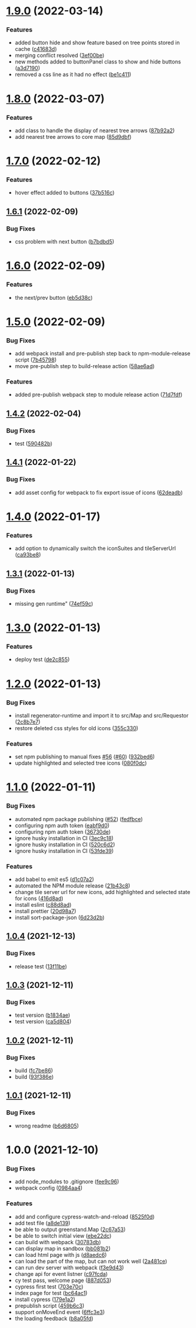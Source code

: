 # [1.9.0](https://github.com/Greenstand/treetracker-web-map-core/compare/v1.8.0...v1.9.0) (2022-03-14)

### Features

- added button hide and show feature based on tree points stored in cache ([c41683d](https://github.com/Greenstand/treetracker-web-map-core/commit/c41683d3e1d75d25a2a71c3e08e041cbdc5e0719))
- merging conflict resolved ([3ef00be](https://github.com/Greenstand/treetracker-web-map-core/commit/3ef00bea688023952b2e06b9dcb5e53d9f2981a9))
- new methods added to buttonPanel class to show and hide buttons ([a3d7190](https://github.com/Greenstand/treetracker-web-map-core/commit/a3d71903662e83ff946d2e9c93e3a42ac601d19c))
- removed a css line as it had no effect ([be1c411](https://github.com/Greenstand/treetracker-web-map-core/commit/be1c411459f706154aeb9f8c6926cfb374c9581f))

# [1.8.0](https://github.com/Greenstand/treetracker-web-map-core/compare/v1.7.0...v1.8.0) (2022-03-07)

### Features

- add class to handle the display of nearest tree arrows ([87b92a2](https://github.com/Greenstand/treetracker-web-map-core/commit/87b92a206c65dce2e4b0557d7d7693193b3cc7c3))
- add nearest tree arrows to core map ([85d9dbf](https://github.com/Greenstand/treetracker-web-map-core/commit/85d9dbf849539cdeee7c9656f58374b6363d4f3f))

# [1.7.0](https://github.com/Greenstand/treetracker-web-map-core/compare/v1.6.1...v1.7.0) (2022-02-12)

### Features

- hover effect added to buttons ([37b516c](https://github.com/Greenstand/treetracker-web-map-core/commit/37b516c5d7b69ae4b57208a735a90d188b249d65))

## [1.6.1](https://github.com/Greenstand/treetracker-web-map-core/compare/v1.6.0...v1.6.1) (2022-02-09)

### Bug Fixes

- css problem with next button ([b7bdbd5](https://github.com/Greenstand/treetracker-web-map-core/commit/b7bdbd542c3c504e6df5ae65b63d4024da950b27))

# [1.6.0](https://github.com/Greenstand/treetracker-web-map-core/compare/v1.5.0...v1.6.0) (2022-02-09)

### Features

- the next/prev button ([eb5d38c](https://github.com/Greenstand/treetracker-web-map-core/commit/eb5d38c36043e1ed10d337657e9711314aa640d6))

# [1.5.0](https://github.com/Greenstand/treetracker-web-map-core/compare/v1.4.2...v1.5.0) (2022-02-09)

### Bug Fixes

- add webpack install and pre-publish step back to npm-module-release script ([7b45798](https://github.com/Greenstand/treetracker-web-map-core/commit/7b457980b1365483d4e8f85efae5d9197dde7779))
- move pre-publish step to build-release action ([58ae6ad](https://github.com/Greenstand/treetracker-web-map-core/commit/58ae6ad776b16399cfb56ac8352a5dd3d67c795d))

### Features

- added pre-publish webpack step to module release action ([71d7fdf](https://github.com/Greenstand/treetracker-web-map-core/commit/71d7fdf432d6adee563db5b724504b613726dbd0))

## [1.4.2](https://github.com/Greenstand/treetracker-web-map-core/compare/v1.4.1...v1.4.2) (2022-02-04)

### Bug Fixes

- test ([590482b](https://github.com/Greenstand/treetracker-web-map-core/commit/590482bbfaf7153044878bd688dab1b08618b9ec))

## [1.4.1](https://github.com/Greenstand/treetracker-web-map-core/compare/v1.4.0...v1.4.1) (2022-01-22)

### Bug Fixes

- add asset config for webpack to fix export issue of icons ([62deadb](https://github.com/Greenstand/treetracker-web-map-core/commit/62deadb325ab479dd4668d052d9809519dc12c28))

# [1.4.0](https://github.com/Greenstand/treetracker-web-map-core/compare/v1.3.1...v1.4.0) (2022-01-17)

### Features

- add option to dynamically switch the iconSuites and tileServerUrl ([ca93be8](https://github.com/Greenstand/treetracker-web-map-core/commit/ca93be86130f4cb45ffd7b8f5c69916c94915886))

## [1.3.1](https://github.com/Greenstand/treetracker-web-map-core/compare/v1.3.0...v1.3.1) (2022-01-13)

### Bug Fixes

- missing gen runtime" ([74ef59c](https://github.com/Greenstand/treetracker-web-map-core/commit/74ef59cadea4b5fc9b609e130e7874b3cc2a7b43))

# [1.3.0](https://github.com/Greenstand/treetracker-web-map-core/compare/v1.2.0...v1.3.0) (2022-01-13)

### Features

- deploy test ([de2c855](https://github.com/Greenstand/treetracker-web-map-core/commit/de2c855db81cb62f229bc77aa24bab9256d9e33f))

# [1.2.0](https://github.com/Greenstand/treetracker-web-map-core/compare/v1.1.0...v1.2.0) (2022-01-13)

### Bug Fixes

- install regenerator-runtime and import it to src/Map and src/Requestor ([2c8b7e7](https://github.com/Greenstand/treetracker-web-map-core/commit/2c8b7e7061860faad8f4088c2d3fa63685600696))
- restore deleted css styles for old icons ([355c330](https://github.com/Greenstand/treetracker-web-map-core/commit/355c330d706bd1c651baf6e1f9e4d6df2df12292))

### Features

- set npm publishing to manual fixes [#56](https://github.com/Greenstand/treetracker-web-map-core/issues/56) ([#60](https://github.com/Greenstand/treetracker-web-map-core/issues/60)) ([932bed6](https://github.com/Greenstand/treetracker-web-map-core/commit/932bed6c2ef1742e5de83adc4474447a2566cab7))
- update highlighted and selected tree icons ([080f0dc](https://github.com/Greenstand/treetracker-web-map-core/commit/080f0dc8818213ca488333459b83e246989a3bb7))

# [1.1.0](https://github.com/Greenstand/treetracker-web-map-core/compare/v1.0.4...v1.1.0) (2022-01-11)

### Bug Fixes

- automated npm package publishing ([#52](https://github.com/Greenstand/treetracker-web-map-core/issues/52)) ([fedfbce](https://github.com/Greenstand/treetracker-web-map-core/commit/fedfbceb22b71176de3878696e1fa851a265a9fd))
- configuring npm auth token ([eabf9d0](https://github.com/Greenstand/treetracker-web-map-core/commit/eabf9d0f85afc19fd7088ea33e435faf116dcc2f))
- configuring npm auth token ([36730de](https://github.com/Greenstand/treetracker-web-map-core/commit/36730deda22fd32ef20dec7eae9454b75175a130))
- ignore husky installation in CI ([3ec9c18](https://github.com/Greenstand/treetracker-web-map-core/commit/3ec9c18e505a151a7fb442d3014138e05736b36d))
- ignore husky installation in CI ([520c6d2](https://github.com/Greenstand/treetracker-web-map-core/commit/520c6d2f3678cd5cdd085da7ba63b20b0befd62f))
- ignore husky installation in CI ([53fde39](https://github.com/Greenstand/treetracker-web-map-core/commit/53fde3963be2feb17140b6a208c0b2a58b8cbf1d))

### Features

- add babel to emit es5 ([d1c07a2](https://github.com/Greenstand/treetracker-web-map-core/commit/d1c07a2957ed8a218547dcfb159627daf3e1fdbd))
- automated the NPM module release ([21b43c8](https://github.com/Greenstand/treetracker-web-map-core/commit/21b43c807fd4604cfbbc2604cb5f932403ff39a6))
- change tile server url for new icons, add highlighted and selected state for icons ([416d8ad](https://github.com/Greenstand/treetracker-web-map-core/commit/416d8ade7d8905157ccf77ea9083ab010a95f93b))
- install eslint ([c88d8ad](https://github.com/Greenstand/treetracker-web-map-core/commit/c88d8ad6886378ff0872928de24cc545a61cb2e9))
- install prettier ([20d98a7](https://github.com/Greenstand/treetracker-web-map-core/commit/20d98a7cf5e5647561d031264b09b927c05ac603))
- install sort-package-json ([6d23d2b](https://github.com/Greenstand/treetracker-web-map-core/commit/6d23d2b620adf9ed75c97ec88255e953437598bd))

## [1.0.4](https://github.com/Greenstand/treetracker-web-map-core/compare/v1.0.3...v1.0.4) (2021-12-13)

### Bug Fixes

- release test ([13f11be](https://github.com/Greenstand/treetracker-web-map-core/commit/13f11be139a1bcdd9011a0481e4c870a8c031d6e))

## [1.0.3](https://github.com/Greenstand/treetracker-web-map-core/compare/v1.0.2...v1.0.3) (2021-12-11)

### Bug Fixes

- test version ([b1834ae](https://github.com/Greenstand/treetracker-web-map-core/commit/b1834ae7346d4fa6cfaba7d51b8e9bc2756ba332))
- test version ([ca5d804](https://github.com/Greenstand/treetracker-web-map-core/commit/ca5d804538130b2ac233f701eb8eafc3b4331129))

## [1.0.2](https://github.com/Greenstand/treetracker-web-map-core/compare/v1.0.1...v1.0.2) (2021-12-11)

### Bug Fixes

- build ([fc7be86](https://github.com/Greenstand/treetracker-web-map-core/commit/fc7be86200679c9f65d7505d6a4e0da138de2a6d))
- build ([93f386e](https://github.com/Greenstand/treetracker-web-map-core/commit/93f386e29739013984d09c1b98d0d643acf07391))

## [1.0.1](https://github.com/Greenstand/treetracker-web-map-core/compare/v1.0.0...v1.0.1) (2021-12-11)

### Bug Fixes

- wrong readme ([b6d6805](https://github.com/Greenstand/treetracker-web-map-core/commit/b6d680500548ed178f8d4b0e4116cd64883cd4b6))

# 1.0.0 (2021-12-10)

### Bug Fixes

- add node_modules to .gitignore ([fee9c96](https://github.com/Greenstand/treetracker-web-map-core/commit/fee9c969f45a3a7f4e289354662a129253a7a4bc))
- webpack config ([0984aa4](https://github.com/Greenstand/treetracker-web-map-core/commit/0984aa462886faca530368ccaee25f0173503b68))

### Features

- add and configure cypress-watch-and-reload ([8525f0d](https://github.com/Greenstand/treetracker-web-map-core/commit/8525f0d7642fe2b9cb3b2d826579d90e1a7dcafc))
- add test file ([a8de139](https://github.com/Greenstand/treetracker-web-map-core/commit/a8de1394994d60095369e4f83f08c16a1d67f094))
- be able to output greenstand.Map ([2c67a53](https://github.com/Greenstand/treetracker-web-map-core/commit/2c67a535658562e1f9d0bc241e709580e4cecaea))
- be able to switch initial view ([ebe22dc](https://github.com/Greenstand/treetracker-web-map-core/commit/ebe22dcbac86a65c0f3aec177bfd1f63c0539593))
- can build with webpack ([30783db](https://github.com/Greenstand/treetracker-web-map-core/commit/30783db1212ea8990eb929b9dfbfb4db4684fb69))
- can display map in sandbox ([bb081b2](https://github.com/Greenstand/treetracker-web-map-core/commit/bb081b2736d3482b755b0d047462cd914cf4162d))
- can load html page with js ([d8aedc6](https://github.com/Greenstand/treetracker-web-map-core/commit/d8aedc666bbc5265849e52f9818fe9eebe9d5556))
- can load the part of the map, but can not work well ([2a481ce](https://github.com/Greenstand/treetracker-web-map-core/commit/2a481ce21e36ef454d413f9db08490d56506686d))
- can run dev server with webpack ([f3e9d43](https://github.com/Greenstand/treetracker-web-map-core/commit/f3e9d439ff534eb6cbf26f44cb9feeb1e4cebfff))
- change api for event listner ([c97fcda](https://github.com/Greenstand/treetracker-web-map-core/commit/c97fcda42f71e899cb8cf04c73d41520c7664774))
- cy test pass, welcome page ([887d053](https://github.com/Greenstand/treetracker-web-map-core/commit/887d053ba08b15a53c9c21d959067bbc14b06ed4))
- cypress first test ([703e70c](https://github.com/Greenstand/treetracker-web-map-core/commit/703e70c8a80cd389189f02c8bfd71cb1afba061c))
- index page for test ([bc64ac1](https://github.com/Greenstand/treetracker-web-map-core/commit/bc64ac1a9c3d0da69d79f3712124ffef93b4def7))
- install cypress ([179e1a2](https://github.com/Greenstand/treetracker-web-map-core/commit/179e1a20ce3a8e19d7f58efc1dc86135c1380d5c))
- prepublish script ([459b6c3](https://github.com/Greenstand/treetracker-web-map-core/commit/459b6c3b749bf27d1e3142be83a08661487cd0d1))
- support onMoveEnd event ([6ffc3e3](https://github.com/Greenstand/treetracker-web-map-core/commit/6ffc3e33355b7282a898afd60da0ca529ea9905f))
- the loading feedback ([b8a05fd](https://github.com/Greenstand/treetracker-web-map-core/commit/b8a05fd356b2beaa8d4cd982eb2fb5b5251f1eaa))
